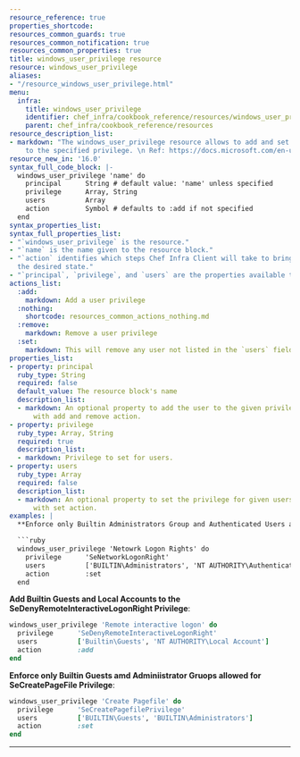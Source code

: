 ```yaml
---
resource_reference: true
properties_shortcode:
resources_common_guards: true
resources_common_notification: true
resources_common_properties: true
title: windows_user_privilege resource
resource: windows_user_privilege
aliases:
- "/resource_windows_user_privilege.html"
menu:
  infra:
    title: windows_user_privilege
    identifier: chef_infra/cookbook_reference/resources/windows_user_privilege windows_user_privilege
    parent: chef_infra/cookbook_reference/resources
resource_description_list:
- markdown: "The windows_user_privilege resource allows to add and set principal (User/Group)
    to the specified privilege. \n Ref: https://docs.microsoft.com/en-us/windows/security/threat-protection/security-policy-settings/user-rights-assignment"
resource_new_in: '16.0'
syntax_full_code_block: |-
  windows_user_privilege 'name' do
    principal      String # default value: 'name' unless specified
    privilege      Array, String
    users          Array
    action         Symbol # defaults to :add if not specified
  end
syntax_properties_list:
syntax_full_properties_list:
- "`windows_user_privilege` is the resource."
- "`name` is the name given to the resource block."
- "`action` identifies which steps Chef Infra Client will take to bring the node into
  the desired state."
- "`principal`, `privilege`, and `users` are the properties available to this resource."
actions_list:
  :add:
    markdown: Add a user privilege
  :nothing:
    shortcode: resources_common_actions_nothing.md
  :remove:
    markdown: Remove a user privilege
  :set:
    markdown: This will remove any user not listed in the `users` field and only allow what is listed what was provided to remain.
properties_list:
- property: principal
  ruby_type: String
  required: false
  default_value: The resource block's name
  description_list:
  - markdown: An optional property to add the user to the given privilege. Use only
      with add and remove action.
- property: privilege
  ruby_type: Array, String
  required: true
  description_list:
  - markdown: Privilege to set for users.
- property: users
  ruby_type: Array
  required: false
  description_list:
  - markdown: An optional property to set the privilege for given users. Use only
      with set action.
examples: |
  **Enforce only Builtin Administrators Group and Authenticated Users allowed for the SeNetworkLogonRight Privilege**:

  ```ruby
  windows_user_privilege 'Netowrk Logon Rights' do
    privilege      'SeNetworkLogonRight'
    users          ['BUILTIN\Administrators', 'NT AUTHORITY\Authenticated Users']
    action         :set
  end
  ```

  **Add Builtin Guests and Local Accounts to the SeDenyRemoteInteractiveLogonRight Privilege**:

  ```ruby
  windows_user_privilege 'Remote interactive logon' do
    privilege      'SeDenyRemoteInteractiveLogonRight'
    users          ['Builtin\Guests', 'NT AUTHORITY\Local Account']
    action         :add
  end
  ```

  **Enforce only Builtin Guests amd Adminiistrator Gruops allowed for SeCreatePageFile Privilege**:

  ```ruby
  windows_user_privilege 'Create Pagefile' do
    privilege      'SeCreatePagefilePrivilege'
    users          ['BUILTIN\Guests', 'BUILTIN\Administrators']
    action         :set
  end
  ```
---
```

